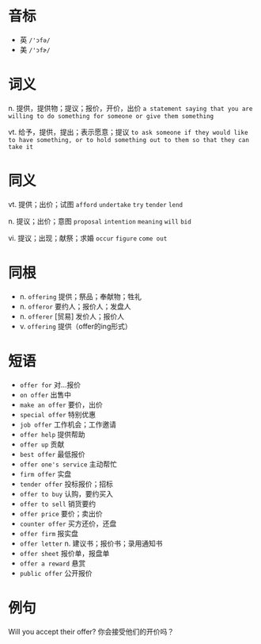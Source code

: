 # 音标

- 英 `/'ɔfə/`
- 美 `/'ɔfɚ/`

# 词义

n. 提供，提供物；提议；报价，开价，出价
`a statement saying that you are willing to do something for someone or give them something`

vt. 给予，提供，提出；表示愿意；提议
`to ask someone if they would like to have something, or to hold something out to them so that they can take it`

# 同义

vt. 提供；出价；试图
`afford` `undertake` `try` `tender` `lend`

n. 提议；出价；意图
`proposal` `intention` `meaning` `will` `bid`

vi. 提议；出现；献祭；求婚
`occur` `figure` `come out`

# 同根

- n. `offering` 提供；祭品；奉献物；牲礼
- n. `offeror` 要约人；报价人；发盘人
- n. `offerer` [贸易] 发价人；报价人
- v. `offering` 提供（offer的ing形式）

# 短语

- `offer for` 对…报价
- `on offer` 出售中
- `make an offer` 要价，出价
- `special offer` 特别优惠
- `job offer` 工作机会；工作邀请
- `offer help` 提供帮助
- `offer up` 贡献
- `best offer` 最低报价
- `offer one's service` 主动帮忙
- `firm offer` 实盘
- `tender offer` 投标报价；招标
- `offer to buy` 认购，要约买入
- `offer to sell` 销货要约
- `offer price` 要价；卖出价
- `counter offer` 买方还价，还盘
- `offer firm` 报实盘
- `offer letter` n. 建议书；报价书；录用通知书
- `offer sheet` 报价单，报盘单
- `offer a reward` 悬赏
- `public offer` 公开报价

# 例句

Will you accept their offer?
你会接受他们的开价吗？


